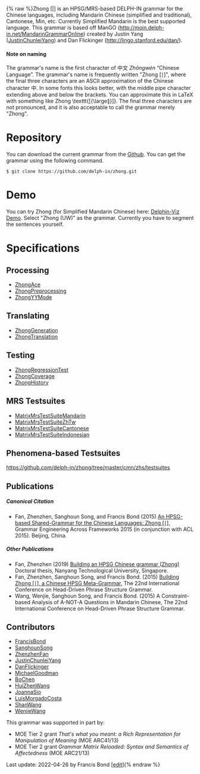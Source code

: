 {% raw %}Zhong \[\|\] is an HPSG/MRS-based DELPH-IN grammar for the Chinese
languages, including Mandarin Chinese (simplified and traditional),
Cantonese, Min, etc. Currently Simplified Mandarin is the best supported
language. This grammar is based off ManGO
(<http://moin.delph-in.net/MandarinGrammarOnline>) created by Justin
Yang ([JustinChunleiYang](https://blog.inductorsoftware.com/docsproto/summits/JustinChunleiYang)) and Dan Flickinger
(<http://lingo.stanford.edu/dan/>).

#### Note on naming

The grammar's name is the first character of 中文 *Zhōngwén* “Chinese
Language”. The grammar's name is frequently written "Zhong \[∣\]", where
the final three characters are an ASCII approximation of the Chinese
character 中. In some fonts this looks better, with the middle pipe
character extending above and below the brackets. You can approximate
this in LaTeX with something like Zhong \\texttt{\[{\\large$\|$}\]}. The
final three characters are not pronounced, and it is also acceptable to
call the grammar merely "Zhong".

# Repository

You can download the current grammar from the
[Github](https://github.com/delph-in/zhong). You can get the grammar
using the following command.

    $ git clone https://github.com/delph-in/zhong.git

# Demo

You can try Zhong (for Simplified Mandarin Chinese) here: [Delphin-Viz
Demo](http://delph-in.github.io/delphin-viz/demo/). Select "Zhong (UW)"
as the grammar. Currently you have to segment the sentences yourself.

# Specifications

## Processing

- [ZhongAce](../ZhongAce)
- [ZhongPreprocessing](../ZhongPreprocessing)
- [ZhongYYMode](../ZhongYYMode)

## Translating

- [ZhongGeneration](../ZhongGeneration)
- [ZhongTranslation](../ZhongTranslation)

## Testing

- [ZhongRegressionTest](../ZhongRegressionTest)
- [ZhongCoverage](../ZhongCoverage)
- [ZhongHistory](../ZhongHistory)

## MRS Testsuites

- [MatrixMrsTestSuiteMandarin](https://blog.inductorsoftware.com/docsproto/matrix/MatrixMrsTestSuiteMandarin)
- [MatrixMrsTestSuiteZhTw](https://blog.inductorsoftware.com/docsproto/matrix/MatrixMrsTestSuiteZhTw)
- [MatrixMrsTestSuiteCantonese](https://blog.inductorsoftware.com/docsproto/matrix/MatrixMrsTestSuiteCantonese)
- [MatrixMrsTestSuiteIndonesian](https://blog.inductorsoftware.com/docsproto/matrix/MatrixMrsTestSuiteIndonesian)

## Phenomena-based Testsuites

<https://github.com/delph-in/zhong/tree/master/cmn/zhs/testsuites>

## Publications

##### Canonical Citation

- Fan, Zhenzhen, Sanghoun Song, and Francis Bond (2015) [An HPSG-based
Shared-Grammar for the Chinese Languages: Zhong
\[∣\]](http://www.aclweb.org/anthology/W15-3303), Grammar
Engineering Across Frameworks 2015 (in conjunction with ACL 2015).
Beijing, China.

##### Other Publications

- Fan, Zhenzhen (2019) [Building an HPSG Chinese grammar (Zhong)](https://dr.ntu.edu.sg/handle/10356/87331)
Doctoral thesis, Nanyang Technological University, Singapore.
- Fan, Zhenzhen, Sanghoun Song, and Francis Bond. (2015) [Building Zhong
\[∣\], a Chinese HPSG
Meta-Grammar](http://web.stanford.edu/group/cslipublications/cslipublications/HPSG/2015/fsb.pdf),
The 22nd International Conference on Head-Driven Phrase Structure
Grammar.
- Wang, Wenjie, Sanghoun Song, and Francis Bond. (2015) A Constraint-based
Analysis of A-NOT-A Questions in Mandarin Chinese, The 22nd
International Conference on Head-Driven Phrase Structure
Grammar.

## Contributors

- [FrancisBond](https://blog.inductorsoftware.com/docsproto/summits/FrancisBond)
- [SanghounSong](https://blog.inductorsoftware.com/docsproto/summits/SanghounSong)
- [ZhenzhenFan](/ZhenzhenFan)
- [JustinChunleiYang](https://blog.inductorsoftware.com/docsproto/summits/JustinChunleiYang)
- [DanFlickinger](https://blog.inductorsoftware.com/docsproto/summits/DanFlickinger)
- [MichaelGoodman](https://blog.inductorsoftware.com/docsproto/summits/MichaelGoodman)
- [BoChen](/BoChen)
- [HuiZhenWang](https://blog.inductorsoftware.com/docsproto/summits/HuiZhenWang)
- [JoannaSio](/JoannaSio)
- [LuisMorgadoCosta](https://blog.inductorsoftware.com/docsproto/summits/LuisMorgadoCosta)
- [ShanWang](https://blog.inductorsoftware.com/docsproto/summits/ShanWang)
- [WenjieWang](https://blog.inductorsoftware.com/docsproto/summits/WenjieWang)

This grammar was supported in part by:

- MOE Tier 2 grant *That's what you meant: a Rich Representation for
Manipulation of Meaning* (MOE ARC41/13)
- MOE Tier 2 grant *Grammar Matrix Reloaded: Syntax and Semantics of
Affectedness* (MOE ARC21/13)

Last update: 2022-04-26 by Francis Bond [[edit](https://github.com/delph-in/docs/wiki/ZhongTop/_edit)]{% endraw %}
